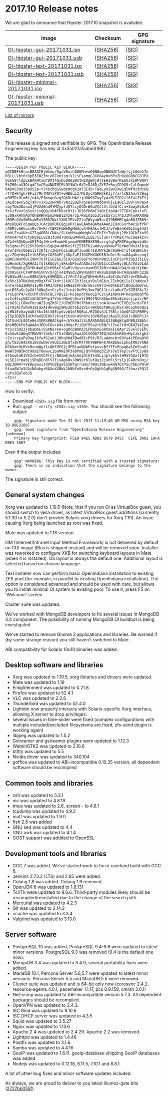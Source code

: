 <!--

The contents of this Documentation are subject to the Public Documentation License Version 1.01
(the "License"); you may only use this Documentation if you comply with the terms of this License.
A copy of the License is available at http://illumos.org/license/PDL.

The Original Documentation is _________________.

The Initial Writer of the Original Documentation is Alexander Pyhalov Copyright (C) 2017.
All Rights Reserved. (Initial Writer contact(s):________________[Insert hyperlink/alias]).

Contributor(s):   Adam Števko, Andreas Wacknitz

Portions created by Adam Števko are Copyright (C) 2017.
Portions created by Andreas Wacknitz are Copyright (C) 2017.

Portions created by ______ are Copyright (C)_________[Insert year(s)].
All Rights Reserved. (Contributor contact(s):________________[Insert hyperlink/alias]).

-->

# 2017.10 Release notes

We are glad to announce that Hipster 2017.10 snapshot is available.

Image                |      Checksum     |   GPG signature
-------------------- | ----------------- | --------------------
[OI-hipster-gui-20171031.iso](http://dlc.openindiana.org/isos/hipster/20171031/OI-hipster-gui-20171031.iso) | \[[SHA256](http://dlc.openindiana.org/isos/hipster/20171031/OI-hipster-gui-20171031.iso.sha256sum)\] | \[[SIG](http://dlc.openindiana.org/isos/hipster/20171031/OI-hipster-gui-20171031.iso.sig)\]
[OI-hipster-gui-20171031.usb](http://dlc.openindiana.org/isos/hipster/20171031/OI-hipster-gui-20171031.usb) | \[[SHA256](http://dlc.openindiana.org/isos/hipster/20171031/OI-hipster-gui-20171031.usb.sha256sum)\] | \[[SIG](http://dlc.openindiana.org/isos/hipster/20171031/OI-hipster-gui-20171031.usb.sig)\]
[OI-hipster-text-20171031.iso](http://dlc.openindiana.org/isos/hipster/20171031/OI-hipster-text-20171031.iso) | \[[SHA256](http://dlc.openindiana.org/isos/hipster/20171031/OI-hipster-text-20171031.iso.sha256sum)\] | \[[SIG](http://dlc.openindiana.org/isos/hipster/20171031/OI-hipster-text-20171031.iso.sig)\]
[OI-hipster-text-20171031.usb](http://dlc.openindiana.org/isos/hipster/20171031/OI-hipster-text-20171031.usb) | \[[SHA256](http://dlc.openindiana.org/isos/hipster/20171031/OI-hipster-text-20171031.usb.sha256sum)\] | \[[SIG](http://dlc.openindiana.org/isos/hipster/20171031/OI-hipster-text-20171031.usb.sig)\]
[OI-hipster-minimal-20171031.iso](http://dlc.openindiana.org/isos/hipster/20171031/OI-hipster-minimal-20171031.iso) | \[[SHA256](http://dlc.openindiana.org/isos/hipster/20171031/OI-hipster-minimal-20171031.iso.sha256sum)\] | \[[SIG](http://dlc.openindiana.org/isos/hipster/20171031/OI-hipster-minimal-20171031.iso.sig)\]
[OI-hipster-minimal-20171031.usb](http://dlc.openindiana.org/isos/hipster/20171031/OI-hipster-minimal-20171031.usb) | \[[SHA256](http://dlc.openindiana.org/isos/hipster/20171031/OI-hipster-minimal-20171031.usb.sha256sum)\] | \[[SIG](http://dlc.openindiana.org/isos/hipster/20171031/OI-hipster-minimal-20171031.usb.sig)\]

[List of mirrors](../handbook/openindiana-download-mirrors.md)

## Security

This release is signed and verifiable by GPG. The OpenIndiana Release Engineering key has key id 0x3a021afadbe31887.

The public key:

```
-----BEGIN PGP PUBLIC KEY BLOCK-----
mQINBFkHrmsBEADCHjW1mu/SgnV0nshQO6Ma+mQ6NNumGN6NdCTaWyfvjLGde17o
RBLLLVbt0+OpB3EW2Im+X6Zxnisq+V2LsFsamqGJXH84y0ubPxZH9y8O86CGBJPX
USsG9rldpLkBAkHtxDrDAt4GyD5090Z9otH2RgBmjWTzEHqVBwrKEUUJkiWP0QUY
5kZ60suX3DtqdC3uCEg4NNTMCPLOY3WJr6X2eDJ6DjZYFZ+SmjCD9X5rCzLQqmvW
bADO839815pUSZa+YJn6chgSGwqtWcg62al3EXB+TaqLyoiwO2Xw1qlWfUitMc6Q
rTYD+K4gh/8Fiz7Mn7MUYzPUT+vHBGui2/MzQycXGRH3kK3j7/a/lsN2AmxYJWag
wSMTDiOlm6f/eAk/E5mnquGzgSQkDcMAYijUDW98Zwy7y4zMLT2D2il6FalZkTYj
3ALdcewFSdZjsm7vJxG2uHRNh7vNcZyOZkYgvBoD4Ndb0vkj2LaO1lIUvTyVPeS4
sbyTUw38asw3jPU2A6hd9YMZypfd5YsiyQCDrWGuVCCl3lfb4dfCra+3wwyExDz0
3YGzfVvxSgSexljvQQQ/xbATbDstBYj+JD16fH6mEJg0cEzp84rlTIOXCpksluFL
yJQ9xkHVmAUYQhBRHhRpm3H6B12hze/zp/RwIAIG53CSsbSY5c7hbJIMlwARAQAB
tB9PcGVuSW5kaWFuYSBSZWxlYXNlIEVuZ2luZWVyaW5niQI9BBMBCgAnBQJZB65r
AhsDBQkFo5qABQsJCAcDBRUKCQgLBRYCAwEAAh4BAheAAAoJEDoCGvrb4xiHfPkP
/A9MlvGKkuinRv7O+R//CBKCFmW6MgHWdcvA4FEAkvlHCJ/vYeBahKd0LIog642t
LmhLZ+wVUhsGZIq4ORRLCM4s/SLXohMuaWNdghGu1EhIYrTq8jhj2Ph1OChFXo9S
RhXn4Pnd7CtyNypECw291tO8d70RcEGM4kWiZLQE755luU7TrXM2X7YEcUeakzvv
mTbJ+SQhDpeAEIP4qtHru+EvwbHtyemdYKMBPHXE98ucrqfqCqFKDFdqxWpvbdUe
TeSgme+PSz25V3DxDcuSqHp4+WM6vSfiZ5T6Tk2u40vyu9kWePTeYWoFMvzXlbjq
mYwrIPmcQ6B1iifzOfI/cZHyFbcLxBLDf3uuQb7I8JNYkZB70IHHCTif1HIBKiUv
g/zZQq+0q4IelbSEXq+COZ0uFCjhDpZaPJ1DXFHXOKD5BJeOct9LnuDAg4Usenq1
yBmFuWut0U/Z9NY7U3TES6ZaG25i9/QZa59qFY6YW5n9WiSiuCP2vYhi9p33iLEy
uUHnmdk/XgRHA1if5tkRQqVsj5RkoDP5xAhADnJe2tW11cCZAe8yc0LA/VAiQLdA
9iz5NgNLgSDfDUAw0jGtH96xClGaMlv9ysnsnamH9SIkRs+HA4/eD4/kaQiXjKWc
pcX95GCFCTHMYW4iVPV/m7gjx4IMGUdJZWVHSGMcTAk0uQINBFkHrmsBEADPJ23B
EVN3kdM/zuvG8B41k9yk9MNQXLzI/FnTJ1hgTQH+HvRSix4bIsOo7U2t4+CB6wUy
5xRVcIO7DKdoHzMBqXfVFIkUti1k9CFZx37oLaYBsldE6rL7ZchQKileICYAWze3
bnTe/b6ZaWNVs1yMk79MJ/DF8z1RNeZsPFxBrXE5vh973+k0hkDZfi9bULdmQroL
gniBS5aSc2pGdl3UNqSx+CcyS+/Jrn4LDnPHj3mx7WGlJLc/Lw0uYZxSZM3FAj7/
zrsLgnP4/xdcCMTcbVbC6L7VBSIE+hE6ppdrKwoLp7C2cyA14DnHM+heqx8Dqtf6
acIc8txyUB7zShGC5Fhp37YnhrHGnUrDxxYi99OfNChXAbwtR5z8Leicijplc/NF
oibGSLLC8NvFkzuWIIuqZK8l2/UZmER7Nt7hhHszilsnAJenwvYCIVEqJsrdsTUf
iiYm5AifwhU018Ia5As9kvBqymMy2bYSbZZVic+WXb6StWHugjKSFJmCo2h66QsI
giHNJEvOxybANlSkxI6t38EipGvvW1dlROBuL/RZOQvSJL7SRlclOeQF4ZtPBMFy
yI5p3DBZbIHChdaH5OE0U7zk+qt1hvO+HSh8Yc1OVBd6pziAay5L6S8jsBKDPjJr
7OTUuHJL00teBe3SORS8BACkg6+/6Yk9a3lSiQARAQABiQIlBBgBCgAPBQJZB65r
AhsMBQkFo5qAAAoJEDoCGvrb4xiHUqcP/iOUf55a2rU5N/tlZsn2fd+O6U2V4Iym
YYysJ5OZJj0baDmL+SSmNarem+ogRcpBmKX3LFNgGnEoRVaeILQApri5JelCSEhC
Ex5Xwk1WOqXTRWV9flbVU/rTSiCNDUySaaJDCVOQ07TEQ/bDShkR0X+MyCzklgbZ
rZnj+spaPeDnpIkfwfG2aKiJ0hq9KATBwdREcP9f/R7LaAdmcbr89Ya4iPEmaDYO
gh/t83zH45XKiWxXwb9rn9U2szWLOfx8rMTTRhYWBPB+K7RX8mGoiphqtMOJYhNA
N7AVm+9LRVxRcnmWyf1cQKF8FG1j9FBlaeNUAFefpvvcBffTFvPnpqOaSZm7nu6l
NwWT2N0IHdr9daET0ewvL2poMkE9P3abPmEjQYFMobg3ZiPs7e5TeplvVFtC2y89
47Gow54KIVS2cbeSVCPlCj/B8GmEjkAsGmjDtGTk45LiJptv6h5lH95YGUafI97U
xLSEJJ+mab1iSRqDCn8lVlfjvAp6Hv/DW9sr6lutQuzZjxhFi5rsly1C40rkOni/
pByJDW47+VERp2wxvJdVVUZEge53IHTgrruHs/tWUsJNEswkHQ7OsY5u7bEcPUlW
Stua8WJo5U4cN0abgrRAXnXXBWi2bNbYe8xnH+OsOghb1gRg3N99G/TthoziPQ1I
cuYxZQalebJS
=fC+/
-----END PGP PUBLIC KEY BLOCK-----
```

How to verify:

* Download `<ISO>.sig` file from mirror
* Run: `gpg2 --verify <ISO>.sig <ISO>`. You should see the following output:

```
    gpg: Signature made Tue 31 Oct 2017 11:19:40 AM MSK using RSA key ID DBE31887
    gpg: Good signature from "OpenIndiana Release Engineering" [unknown]
    Primary key fingerprint: F5E9 84E5 ADD2 9578 D45C  C1FE 3A02 1AFA DBE3 1887
```

  Even if the output includes:

```
    gpg: WARNING: This key is not certified with a trusted signature!
    gpg: There is no indication that the signature belongs to the owner.
```

  The signature is still correct.

## General system changes

Xorg was updated to 1.19.5 (Note, that if you run OI as VirtualBox guest, you should switch to vesa driver, as latest VirtualBox guest additions (currently 5.1.30 or 5.2.0) don't provide Solaris xorg drivers for Xorg 1.19). An issue causing Xorg being launched as root was fixed.

Mate was updated to 1.18 version.

IIIM (Internet/Intranet Input Method Framework) is not delivered by default on GUI image (IBus is shipped instead) and will be removed soon. Installer was reworked to configure XKB for switching keyboard layouts in Mate (when it is installed). US layout is always the default one. Additional layout is selected based on chosen language.

Text installer now can perform basic OpenIndiana installation to existing ZFS pool (for example, in parallel to existing OpenIndiana installation). The option is considered advanced and should be used with care, but allows you to install minimal OI system to existing pool. To use it, press F5 on 'Welcome' screen.

Cluster suite was updated.

We've worked with MongoDB developers to fix several issues in MongoDB 3.4 component. The possibility of running MongoDB OI buildbot is being investigated.

We've started to remove Gnome 2 applications and libraries. Be warned if (by some strange reason) you still haven't switched to Mate.

ABI compatibility for Solaris 10u10 binaries was added.

## Desktop software and libraries

* Xorg was updated to 1.19.5, xorg libraries and drivers were updated.
* Mate was updated to 1.18
* Enlightenment was updated to 0.21.8
* Firefox was updated to 52.4.1
* VLC was updated to 2.2.6
* Thunderbird was updated to 52.4.0
* Lightdm now properly interacts with Solaris-specific Xorg interface, allowing X server to drop privileges.
* several issues in time-slider were fixed (complex configurations with multiple included/excluded filesystems are fixed, zfs-send plugin is working again)
* libjpeg was updated to 1.5.2
* Gstreamer and gstreamer plugins were updated to  1.12.3
* WebkitGTK2 was updated to 2.16.6
* btltty was updated to 5.5
* Nvidia driver was updated to 340.104
* goffice was updated to ABI-incompatible 0.10.35 version, all dependent software should be recompiled

## Common tools and libraries

* zsh was updated to 5.3.1
* mc was updated to 4.8.19
* tmux was updated to 2.6, screen - to 4.6.1
* tcpdump was updated to 4.9.2
* mutt was updated to 1.9.0
* fish 2.6 was added
* GNU sed was updated to 4.4
* GNU awk was updated to 4.1.4
* GOST support was addded to OpenSSL

## Development tools and libraries

* GCC 7 was added. We've started work to fix oi-userland build with GCC 6.
* Jenkins 2.73.2 (LTS) and 2.85 were added.
* Golang 1.8 was added. Golang 1.6 removed.
* OpenJDK 8 was updated to 1.8.131
* Tcl/Tk were updated to 8.6.6. Third-party modules likely should be recompiled/reinstalled due to the change of the search path.
* Mercurial was updated to 4.2.3
* Git was updated to 2.14.2
* ccache was updated to 3.3.4
* Valgrind was updated to 3.13.0

## Server software

* PostgreSQL 10 was added, PostgreSQL 9.4-9.6 were updated to latest minor versions. PostgreSQL 9.3 was removed (9.4 is the default one now).
* MongoDB 3.4 was updated to 3.4.9, several portability fixes were added.
* MariaDB 10.1, Percona Server 5.6,5.7 were updated to latest minor versions. Percona Server 5.5 and MariaDB 5.5 were removed.
* Cluster suite was updated and is 64-bit only now (corosync 2.4.2, resource-agents 4.0.1, pacemaker 1.1.17, pcs 0.9.159, cmrsh 3.0.1)
* Net-snmp was updated to ABI-incompatible version 5.7.3. All dependent packages should be recompiled.
* OpenVPN was updated to 2.4.3.
* ISC Bind was updated to 9.10.6
* ISC DHCP server was updated to 4.3.5
* Squid was updated to 3.5.27
* Nginx was updated to 1.13.6
* Apache 2.4 was updated to 2.4.29. Apache 2.2 was removed.
* Lighttpd was updated to 1.4.46
* Postfix was updated to 3.1.6.
* Samba was updated to 4.4.16
* GeoIP was updated to 1.6.11. geoip-database shipping GeoIP databases was added
* Nodejs was updated to 0.12.18, 6.11.5, 7.10.1 and 8.8.1

A lot of other bug fixes and minor software updates included.

As always, we are proud to deliver to you latest illumos-gate bits ([2727bb055f](https://github.com/illumos/illumos-gate/commit/2727bb055f7c5df6135eafd90bde85347d04d071)).
